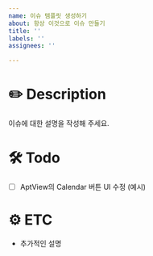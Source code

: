 ```yaml
---
name: 이슈 템플릿 생성하기
about: 항상 이것으로 이슈 만들기
title: ''
labels: ''
assignees: ''

---
```


# ✏️ Description
이슈에 대한 설명을 작성해 주세요.

# 🛠️ Todo
- [ ] AptView의 Calendar 버튼 UI 수정 (예시)

# ⚙️ ETC
- 추가적인 설명
